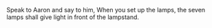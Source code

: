 Speak to Aaron and say to him, When you set up the lamps, the seven lamps shall give light in front of the lampstand.
